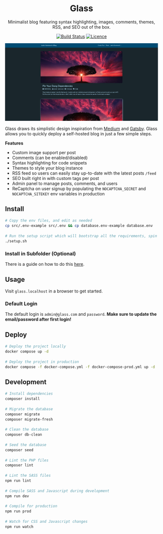 <div align="center">

# Glass

Minimalist blog featuring syntax highlighting, images, comments, themes, RSS, and SEO out of the box.

[![Build Status](https://github.com/Justintime50/glass/workflows/build/badge.svg)](https://github.com/Justintime50/glass/actions)
[![Licence](https://img.shields.io/github/license/justintime50/glass)](LICENSE)

<img src="https://raw.githubusercontent.com/justintime50/assets/main/src/glass/showcase.png" alt="Showcase">

</div>

Glass draws its simplistic design inspiration from [Medium](https://medium.com) and [Gatsby](https://www.gatsbyjs.org). Glass allows you to quickly deploy a self-hosted blog in just a few simple steps.

**Features**

* Custom image support per post
* Comments (can be enabled/disabled)
* Syntax highlighting for code snippets
* Themes to style your blog instance
* RSS feed so users can easily stay up-to-date with the latest posts `/feed`
* SEO built right in with custom tags per post
* Admin panel to manage posts, comments, and users
* ReCaptcha on user signup by populating the `NOCAPTCHA_SECRET` and `NOCAPTCHA_SITEKEY` env variables in production

## Install

```bash
# Copy the env files, and edit as needed
cp src/.env-example src/.env && cp database.env-example database.env

# Run the setup script which will bootstrap all the requirements, spin up the service, and migrate the database
./setup.sh
```

### Install in Subfolder (Optional)

There is a guide on how to do this [here](https://serversforhackers.com/c/nginx-php-in-subdirectory).

## Usage

Visit `glass.localhost` in a browser to get started.

### Default Login

The default login is `admin@glass.com` and `password`. **Make sure to update the email/password after first login!**

## Deploy

```bash
# Deploy the project locally
docker compose up -d

# Deploy the project in production
docker compose -f docker-compose.yml -f docker-compose-prod.yml up -d
```

## Development

```bash
# Install dependencies
composer install

# Migrate the database
composer migrate
composer migrate-fresh

# Clean the database
composer db-clean

# Seed the database
composer seed

# Lint the PHP files
composer lint

# Lint the SASS files
npm run lint

# Compile SASS and Javascript during development
npm run dev

# Compile for production
npm run prod

# Watch for CSS and Javascript changes
npm run watch
```
